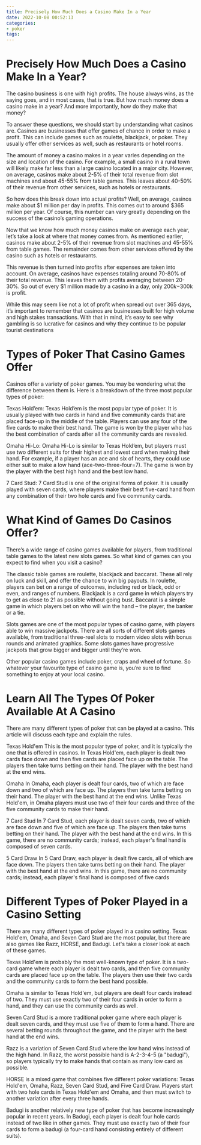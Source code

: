 ```yaml
---
title: Precisely How Much Does a Casino Make In a Year
date: 2022-10-08 00:52:13
categories:
- poker
tags:
---
```



#  Precisely How Much Does a Casino Make In a Year?
The casino business is one with high profits. The house always wins, as the saying goes, and in most cases, that is true. But how much money does a casino make in a year?
And more importantly, how do they make that money?

To answer these questions, we should start by understanding what casinos are. Casinos are businesses that offer games of chance in order to make a profit. This can include games such as roulette, blackjack, or poker. They usually offer other services as well, such as restaurants or hotel rooms.

The amount of money a casino makes in a year varies depending on the size and location of the casino. For example, a small casino in a rural town will likely make far less than a large casino located in a major city. However, on average, casinos make about 2-5% of their total revenue from slot machines and about 45-55% from table games. This leaves about 40-50% of their revenue from other services, such as hotels or restaurants.

So how does this break down into actual profits? Well, on average, casinos make about $1 million per day in profits. This comes out to around $365 million per year. Of course, this number can vary greatly depending on the success of the casino’s gaming operations.

Now that we know how much money casinos make on average each year, let’s take a look at where that money comes from. As mentioned earlier, casinos make about 2-5% of their revenue from slot machines and 45-55% from table games. The remainder comes from other services offered by the casino such as hotels or restaurants.

This revenue is then turned into profits after expenses are taken into account. On average, casinos have expenses totaling around 70-80% of their total revenue. This leaves them with profits averaging between 20-30%. So out of every $1 million made by a casino in a day, only $200k-$300k is profit.

While this may seem like not a lot of profit when spread out over 365 days, it’s important to remember that casinos are businesses built for high volume and high stakes transactions. With that in mind, it’s easy to see why gambling is so lucrative for casinos and why they continue to be popular tourist destinations

#  Types of Poker That Casino Games Offer

Casinos offer a variety of poker games. You may be wondering what the difference between them is. Here is a breakdown of the three most popular types of poker:

Texas Hold’em: Texas Hold’em is the most popular type of poker. It is usually played with two cards in hand and five community cards that are placed face-up in the middle of the table. Players can use any four of the five cards to make their best hand. The game is won by the player who has the best combination of cards after all the community cards are revealed.

Omaha Hi-Lo: Omaha Hi-Lo is similar to Texas Hold’em, but players must use two different suits for their highest and lowest card when making their hand. For example, if a player has an ace and six of hearts, they could use either suit to make a low hand (ace-two-three-four=7). The game is won by the player with the best high hand and the best low hand.

7 Card Stud: 7 Card Stud is one of the original forms of poker. It is usually played with seven cards, where players make their best five-card hand from any combination of their two hole cards and five community cards.

#  What Kind of Games Do Casinos Offer?

There’s a wide range of casino games available for players, from traditional table games to the latest new slots games. So what kind of games can you expect to find when you visit a casino?

The classic table games are roulette, blackjack and baccarat. These all rely on luck and skill, and offer the chance to win big payouts. In roulette, players can bet on a range of outcomes, including red or black, odd or even, and ranges of numbers. Blackjack is a card game in which players try to get as close to 21 as possible without going bust. Baccarat is a simple game in which players bet on who will win the hand – the player, the banker or a tie.

Slots games are one of the most popular types of casino game, with players able to win massive jackpots. There are all sorts of different slots games available, from traditional three-reel slots to modern video slots with bonus rounds and animated graphics. Some slots games have progressive jackpots that grow bigger and bigger until they’re won.

Other popular casino games include poker, craps and wheel of fortune. So whatever your favourite type of casino game is, you’re sure to find something to enjoy at your local casino.

#  Learn All The Types Of Poker Available At A Casino 

There are many different types of poker that can be played at a casino. This article will discuss each type and explain the rules.

Texas Hold'em 
This is the most popular type of poker, and it is typically the one that is offered in casinos. In Texas Hold'em, each player is dealt two cards face down and then five cards are placed face up on the table. The players then take turns betting on their hand. The player with the best hand at the end wins.

Omaha 
In Omaha, each player is dealt four cards, two of which are face down and two of which are face up. The players then take turns betting on their hand. The player with the best hand at the end wins. Unlike Texas Hold'em, in Omaha players must use two of their four cards and three of the five community cards to make their hand.

7 Card Stud 
In 7 Card Stud, each player is dealt seven cards, two of which are face down and five of which are face up. The players then take turns betting on their hand. The player with the best hand at the end wins. In this game, there are no community cards; instead, each player's final hand is composed of seven cards.

5 Card Draw 
In 5 Card Draw, each player is dealt five cards, all of which are face down. The players then take turns betting on their hand. The player with the best hand at the end wins. In this game, there are no community cards; instead, each player's final hand is composed of five cards

#  Different Types of Poker Played in a Casino Setting

There are many different types of poker played in a casino setting. Texas Hold'em, Omaha, and Seven Card Stud are the most popular, but there are also games like Razz, HORSE, and Badugi. Let's take a closer look at each of these games.

Texas Hold'em is probably the most well-known type of poker. It is a two-card game where each player is dealt two cards, and then five community cards are placed face up on the table. The players then use their two cards and the community cards to form the best hand possible.

Omaha is similar to Texas Hold'em, but players are dealt four cards instead of two. They must use exactly two of their four cards in order to form a hand, and they can use the community cards as well.

Seven Card Stud is a more traditional poker game where each player is dealt seven cards, and they must use five of them to form a hand. There are several betting rounds throughout the game, and the player with the best hand at the end wins.

Razz is a variation of Seven Card Stud where the low hand wins instead of the high hand. In Razz, the worst possible hand is A-2-3-4-5 (a "badugi"), so players typically try to make hands that contain as many low card as possible.

HORSE is a mixed game that combines five different poker variations: Texas Hold'em, Omaha, Razz, Seven Card Stud, and Five Card Draw. Players start with two hole cards in Texas Hold'em and Omaha, and then must switch to another variation after every three hands.

Badugi is another relatively new type of poker that has become increasingly popular in recent years. In Badugi, each player is dealt four hole cards instead of two like in other games. They must use exactly two of their four cards to form a badugi (a four-card hand consisting entirely of different suits).
